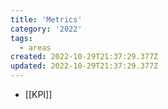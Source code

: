 ```yaml
---
title: 'Metrics'
category: '2022'
tags:
  - areas
created: 2022-10-29T21:37:29.377Z
updated: 2022-10-29T21:37:29.377Z
---
```


- [[KPI]]